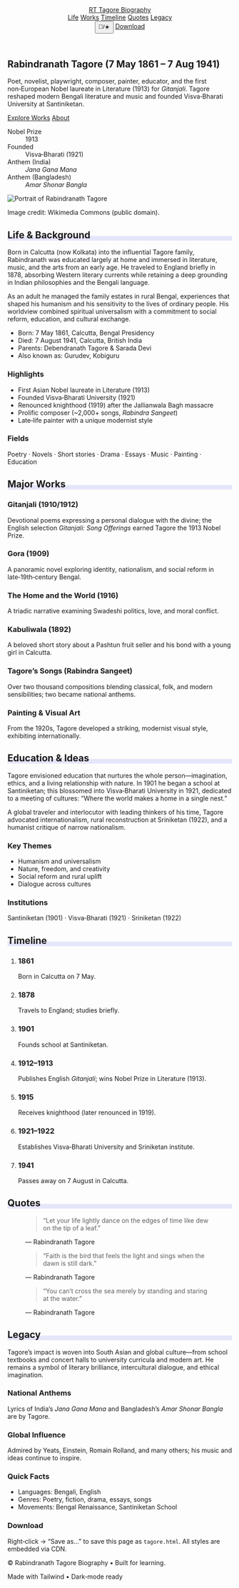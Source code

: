 
<!DOCTYPE html>
<html lang="en" class="scroll-smooth">
<head>
  <meta charset="utf-8" />
  <meta name="viewport" content="width=device-width, initial-scale=1" />
  <title>Rabindranath Tagore – Biography</title>
  <meta name="description" content="A clean, responsive one-page biography website for Rabindranath Tagore (1861–1941): life, works, timeline, quotes, and legacy." />
  <link rel="preconnect" href="https://fonts.googleapis.com">
  <link rel="preconnect" href="https://fonts.gstatic.com" crossorigin>
  <link href="https://fonts.googleapis.com/css2?family=Inter:wght@300;400;500;600;700;800&display=swap" rel="stylesheet">
  <!-- Tailwind CSS CDN -->
  <script src="https://cdn.tailwindcss.com"></script>
  <script>
    tailwind.config = {
      theme: {
        extend: {
          fontFamily: { sans: ['Inter', 'ui-sans-serif', 'system-ui'] },
          colors: {
            primary: {
              50: '#eef2ff', 100: '#e0e7ff', 200: '#c7d2fe', 300: '#a5b4fc',
              400: '#818cf8', 500: '#6366f1', 600: '#4f46e5', 700: '#4338ca', 800: '#3730a3', 900: '#312e81'
            }
          }
        }
      },
      darkMode: 'class'
    }
  </script>
  <style>
    /* Accent underline */
    .underline-accent { box-shadow: inset 0 -0.5em 0 0 rgba(99,102,241,0.15); }
  </style>
</head>
<body class="bg-white text-slate-800 dark:bg-slate-950 dark:text-slate-100">
  <!-- Nav -->
  <header class="sticky top-0 z-40 backdrop-blur supports-[backdrop-filter]:bg-white/60 bg-white/80 dark:supports-[backdrop-filter]:bg-slate-950/60 dark:bg-slate-950/80 border-b border-slate-200 dark:border-slate-800">
    <div class="max-w-6xl mx-auto flex items-center justify-between px-4 py-3">
      <a href="#home" class="flex items-center gap-3 font-extrabold text-lg"><span class="inline-flex h-9 w-9 items-center justify-center rounded-xl bg-primary-600 text-white">RT</span> Tagore Biography</a>
      <nav class="hidden md:flex items-center gap-6 text-sm">
        <a href="#life" class="hover:text-primary-600">Life</a>
        <a href="#works" class="hover:text-primary-600">Works</a>
        <a href="#timeline" class="hover:text-primary-600">Timeline</a>
        <a href="#quotes" class="hover:text-primary-600">Quotes</a>
        <a href="#legacy" class="hover:text-primary-600">Legacy</a>
      </nav>
      <div class="flex items-center gap-2">
        <button id="themeToggle" aria-label="Toggle dark mode" class="rounded-2xl border border-slate-300 dark:border-slate-700 px-3 py-1.5 text-xs md:text-sm hover:bg-slate-50 dark:hover:bg-slate-900">🌙/☀️</button>
        <a href="#download" class="hidden sm:inline-block rounded-2xl bg-primary-600 px-3 py-1.5 text-white text-xs md:text-sm hover:bg-primary-700">Download</a>
      </div>
    </div>
  </header>

  <!-- Hero -->
  <section id="home" class="relative pt-14">
    <div class="max-w-6xl mx-auto px-4 grid md:grid-cols-2 gap-10 items-center py-12">
      <div>
        <h1 class="text-3xl md:text-5xl font-extrabold leading-tight">
          Rabindranath <span class="text-primary-600">Tagore</span>
          <span class="block mt-2 text-lg md:text-2xl font-medium text-slate-500 dark:text-slate-400">(7 May 1861 – 7 Aug 1941)</span>
        </h1>
        <p class="mt-5 text-base md:text-lg text-slate-600 dark:text-slate-300">
          Poet, novelist, playwright, composer, painter, educator, and the first non‑European Nobel laureate in Literature (1913) for <em>Gitanjali</em>. Tagore reshaped modern Bengali literature and music and founded Visva‑Bharati University at Santiniketan.
        </p>
        <div class="mt-6 flex gap-3">
          <a href="#works" class="rounded-2xl bg-primary-600 px-5 py-2 text-white font-medium hover:bg-primary-700">Explore Works</a>
          <a href="#life" class="rounded-2xl border border-slate-300 dark:border-slate-700 px-5 py-2 font-medium hover:bg-slate-50 dark:hover:bg-slate-900">About</a>
        </div>
        <dl class="mt-8 grid grid-cols-2 sm:grid-cols-4 gap-5 text-center">
          <div class="rounded-2xl border border-slate-200 dark:border-slate-800 p-4">
            <dt class="text-xs uppercase tracking-wider text-slate-500">Nobel Prize</dt>
            <dd class="mt-1 text-xl font-bold">1913</dd>
          </div>
          <div class="rounded-2xl border border-slate-200 dark:border-slate-800 p-4">
            <dt class="text-xs uppercase tracking-wider text-slate-500">Founded</dt>
            <dd class="mt-1 text-xl font-bold">Visva‑Bharati (1921)</dd>
          </div>
          <div class="rounded-2xl border border-slate-200 dark:border-slate-800 p-4">
            <dt class="text-xs uppercase tracking-wider text-slate-500">Anthem (India)</dt>
            <dd class="mt-1 text-xl font-bold"><em>Jana Gana Mana</em></dd>
          </div>
          <div class="rounded-2xl border border-slate-200 dark:border-slate-800 p-4">
            <dt class="text-xs uppercase tracking-wider text-slate-500">Anthem (Bangladesh)</dt>
            <dd class="mt-1 text-xl font-bold"><em>Amar Shonar Bangla</em></dd>
          </div>
        </dl>
      </div>
      <div class="relative">
        <div class="aspect-[4/5] w-full overflow-hidden rounded-3xl border border-slate-200 dark:border-slate-800 shadow-lg">
          <!-- Replace the src with a licensed portrait URL if publishing -->
          <img src="https://upload.wikimedia.org/wikipedia/commons/9/9b/Rabindranath_Tagore_unknown_location.jpg" alt="Portrait of Rabindranath Tagore" class="h-full w-full object-cover" />
        </div>
        <p class="mt-3 text-xs text-slate-500">Image credit: Wikimedia Commons (public domain).</p>
      </div>
    </div>
  </section>

  <!-- Life -->
  <section id="life" class="py-14 bg-slate-50 dark:bg-slate-900/40">
    <div class="max-w-6xl mx-auto px-4 grid md:grid-cols-3 gap-10 items-start">
      <div class="md:col-span-2">
        <h2 class="text-2xl md:text-3xl font-extrabold underline-accent">Life & Background</h2>
        <p class="mt-5 leading-7 text-slate-700 dark:text-slate-300">
          Born in Calcutta (now Kolkata) into the influential Tagore family, Rabindranath was educated largely at home and immersed in literature, music, and the arts from an early age. He traveled to England briefly in 1878, absorbing Western literary currents while retaining a deep grounding in Indian philosophies and the Bengali language.
        </p>
        <p class="mt-4 leading-7 text-slate-700 dark:text-slate-300">
          As an adult he managed the family estates in rural Bengal, experiences that shaped his humanism and his sensitivity to the lives of ordinary people. His worldview combined spiritual universalism with a commitment to social reform, education, and cultural exchange.
        </p>
        <ul class="mt-6 grid sm:grid-cols-2 gap-4 text-sm">
          <li class="rounded-2xl border border-slate-200 dark:border-slate-800 p-4"><span class="font-semibold">Born:</span> 7 May 1861, Calcutta, Bengal Presidency</li>
          <li class="rounded-2xl border border-slate-200 dark:border-slate-800 p-4"><span class="font-semibold">Died:</span> 7 August 1941, Calcutta, British India</li>
          <li class="rounded-2xl border border-slate-200 dark:border-slate-800 p-4"><span class="font-semibold">Parents:</span> Debendranath Tagore & Sarada Devi</li>
          <li class="rounded-2xl border border-slate-200 dark:border-slate-800 p-4"><span class="font-semibold">Also known as:</span> Gurudev, Kobiguru</li>
        </ul>
      </div>
      <aside class="space-y-4">
        <div class="rounded-3xl border border-slate-200 dark:border-slate-800 p-5">
          <h3 class="font-semibold">Highlights</h3>
          <ul class="mt-3 list-disc pl-5 text-sm leading-6">
            <li>First Asian Nobel laureate in Literature (1913)</li>
            <li>Founded Visva‑Bharati University (1921)</li>
            <li>Renounced knighthood (1919) after the Jallianwala Bagh massacre</li>
            <li>Prolific composer (~2,000+ songs, <em>Rabindra Sangeet</em>)</li>
            <li>Late‑life painter with a unique modernist style</li>
          </ul>
        </div>
        <div class="rounded-3xl border border-slate-200 dark:border-slate-800 p-5">
          <h3 class="font-semibold">Fields</h3>
          <p class="mt-2 text-sm text-slate-600 dark:text-slate-300">Poetry · Novels · Short stories · Drama · Essays · Music · Painting · Education</p>
        </div>
      </aside>
    </div>
  </section>

  <!-- Works -->
  <section id="works" class="py-14">
    <div class="max-w-6xl mx-auto px-4">
      <h2 class="text-2xl md:text-3xl font-extrabold underline-accent">Major Works</h2>
      <div class="mt-8 grid md:grid-cols-2 lg:grid-cols-3 gap-6">
        <!-- Card -->
        <article class="rounded-3xl border border-slate-200 dark:border-slate-800 p-5 hover:shadow-lg transition">
          <h3 class="font-bold text-lg">Gitanjali (1910/1912)</h3>
          <p class="mt-2 text-sm text-slate-600 dark:text-slate-300">Devotional poems expressing a personal dialogue with the divine; the English selection <em>Gitanjali: Song Offerings</em> earned Tagore the 1913 Nobel Prize.</p>
        </article>
        <article class="rounded-3xl border border-slate-200 dark:border-slate-800 p-5 hover:shadow-lg transition">
          <h3 class="font-bold text-lg">Gora (1909)</h3>
          <p class="mt-2 text-sm text-slate-600 dark:text-slate-300">A panoramic novel exploring identity, nationalism, and social reform in late‑19th‑century Bengal.</p>
        </article>
        <article class="rounded-3xl border border-slate-200 dark:border-slate-800 p-5 hover:shadow-lg transition">
          <h3 class="font-bold text-lg">The Home and the World (1916)</h3>
          <p class="mt-2 text-sm text-slate-600 dark:text-slate-300">A triadic narrative examining Swadeshi politics, love, and moral conflict.</p>
        </article>
        <article class="rounded-3xl border border-slate-200 dark:border-slate-800 p-5 hover:shadow-lg transition">
          <h3 class="font-bold text-lg">Kabuliwala (1892)</h3>
          <p class="mt-2 text-sm text-slate-600 dark:text-slate-300">A beloved short story about a Pashtun fruit seller and his bond with a young girl in Calcutta.</p>
        </article>
        <article class="rounded-3xl border border-slate-200 dark:border-slate-800 p-5 hover:shadow-lg transition">
          <h3 class="font-bold text-lg">Tagore’s Songs (Rabindra Sangeet)</h3>
          <p class="mt-2 text-sm text-slate-600 dark:text-slate-300">Over two thousand compositions blending classical, folk, and modern sensibilities; two became national anthems.</p>
        </article>
        <article class="rounded-3xl border border-slate-200 dark:border-slate-800 p-5 hover:shadow-lg transition">
          <h3 class="font-bold text-lg">Painting & Visual Art</h3>
          <p class="mt-2 text-sm text-slate-600 dark:text-slate-300">From the 1920s, Tagore developed a striking, modernist visual style, exhibiting internationally.</p>
        </article>
      </div>
    </div>
  </section>

  <!-- Education & Ideas -->
  <section class="py-14 bg-slate-50 dark:bg-slate-900/40">
    <div class="max-w-6xl mx-auto px-4 grid md:grid-cols-2 gap-10 items-start">
      <div>
        <h2 class="text-2xl md:text-3xl font-extrabold underline-accent">Education & Ideas</h2>
        <p class="mt-5 leading-7 text-slate-700 dark:text-slate-300">
          Tagore envisioned education that nurtures the whole person—imagination, ethics, and a living relationship with nature. In 1901 he began a school at Santiniketan; this blossomed into Visva‑Bharati University in 1921, dedicated to a meeting of cultures: “Where the world makes a home in a single nest.”
        </p>
        <p class="mt-4 leading-7 text-slate-700 dark:text-slate-300">
          A global traveler and interlocutor with leading thinkers of his time, Tagore advocated internationalism, rural reconstruction at Sriniketan (1922), and a humanist critique of narrow nationalism.
        </p>
      </div>
      <div class="space-y-4">
        <div class="rounded-3xl border border-slate-200 dark:border-slate-800 p-5">
          <h3 class="font-semibold">Key Themes</h3>
          <ul class="mt-3 list-disc pl-5 text-sm leading-6">
            <li>Humanism and universalism</li>
            <li>Nature, freedom, and creativity</li>
            <li>Social reform and rural uplift</li>
            <li>Dialogue across cultures</li>
          </ul>
        </div>
        <div class="rounded-3xl border border-slate-200 dark:border-slate-800 p-5">
          <h3 class="font-semibold">Institutions</h3>
          <p class="mt-2 text-sm">Santiniketan (1901) · Visva‑Bharati (1921) · Sriniketan (1922)</p>
        </div>
      </div>
    </div>
  </section>

  <!-- Timeline -->
  <section id="timeline" class="py-14">
    <div class="max-w-6xl mx-auto px-4">
      <h2 class="text-2xl md:text-3xl font-extrabold underline-accent">Timeline</h2>
      <ol class="mt-8 relative border-s-2 border-slate-200 dark:border-slate-800">
        <li class="ms-6 mb-6">
          <div class="absolute -start-3.5 mt-1 h-3 w-3 rounded-full bg-primary-600"></div>
          <h3 class="font-semibold">1861</h3>
          <p class="text-sm text-slate-600 dark:text-slate-300">Born in Calcutta on 7 May.</p>
        </li>
        <li class="ms-6 mb-6">
          <div class="absolute -start-3.5 mt-1 h-3 w-3 rounded-full bg-primary-600"></div>
          <h3 class="font-semibold">1878</h3>
          <p class="text-sm text-slate-600 dark:text-slate-300">Travels to England; studies briefly.</p>
        </li>
        <li class="ms-6 mb-6">
          <div class="absolute -start-3.5 mt-1 h-3 w-3 rounded-full bg-primary-600"></div>
          <h3 class="font-semibold">1901</h3>
          <p class="text-sm text-slate-600 dark:text-slate-300">Founds school at Santiniketan.</p>
        </li>
        <li class="ms-6 mb-6">
          <div class="absolute -start-3.5 mt-1 h-3 w-3 rounded-full bg-primary-600"></div>
          <h3 class="font-semibold">1912–1913</h3>
          <p class="text-sm text-slate-600 dark:text-slate-300">Publishes English <em>Gitanjali</em>; wins Nobel Prize in Literature (1913).</p>
        </li>
        <li class="ms-6 mb-6">
          <div class="absolute -start-3.5 mt-1 h-3 w-3 rounded-full bg-primary-600"></div>
          <h3 class="font-semibold">1915</h3>
          <p class="text-sm text-slate-600 dark:text-slate-300">Receives knighthood (later renounced in 1919).</p>
        </li>
        <li class="ms-6 mb-6">
          <div class="absolute -start-3.5 mt-1 h-3 w-3 rounded-full bg-primary-600"></div>
          <h3 class="font-semibold">1921–1922</h3>
          <p class="text-sm text-slate-600 dark:text-slate-300">Establishes Visva‑Bharati University and Sriniketan institute.</p>
        </li>
        <li class="ms-6 mb-6">
          <div class="absolute -start-3.5 mt-1 h-3 w-3 rounded-full bg-primary-600"></div>
          <h3 class="font-semibold">1941</h3>
          <p class="text-sm text-slate-600 dark:text-slate-300">Passes away on 7 August in Calcutta.</p>
        </li>
      </ol>
    </div>
  </section>

  <!-- Quotes -->
  <section id="quotes" class="py-14 bg-slate-50 dark:bg-slate-900/40">
    <div class="max-w-6xl mx-auto px-4">
      <h2 class="text-2xl md:text-3xl font-extrabold underline-accent">Quotes</h2>
      <div class="mt-8 grid md:grid-cols-2 lg:grid-cols-3 gap-6">
        <figure class="rounded-3xl border border-slate-200 dark:border-slate-800 p-5">
          <blockquote class="italic">“Let your life lightly dance on the edges of time like dew on the tip of a leaf.”</blockquote>
          <figcaption class="mt-3 text-sm text-slate-500">— Rabindranath Tagore</figcaption>
        </figure>
        <figure class="rounded-3xl border border-slate-200 dark:border-slate-800 p-5">
          <blockquote class="italic">“Faith is the bird that feels the light and sings when the dawn is still dark.”</blockquote>
          <figcaption class="mt-3 text-sm text-slate-500">— Rabindranath Tagore</figcaption>
        </figure>
        <figure class="rounded-3xl border border-slate-200 dark:border-slate-800 p-5">
          <blockquote class="italic">“You can’t cross the sea merely by standing and staring at the water.”</blockquote>
          <figcaption class="mt-3 text-sm text-slate-500">— Rabindranath Tagore</figcaption>
        </figure>
      </div>
    </div>
  </section>

  <!-- Legacy / FAQ -->
  <section id="legacy" class="py-14">
    <div class="max-w-6xl mx-auto px-4 grid md:grid-cols-3 gap-10 items-start">
      <div class="md:col-span-2">
        <h2 class="text-2xl md:text-3xl font-extrabold underline-accent">Legacy</h2>
        <p class="mt-5 leading-7 text-slate-700 dark:text-slate-300">
          Tagore’s impact is woven into South Asian and global culture—from school textbooks and concert halls to university curricula and modern art. He remains a symbol of literary brilliance, intercultural dialogue, and ethical imagination.
        </p>
        <div class="mt-6 grid sm:grid-cols-2 gap-4">
          <div class="rounded-3xl border border-slate-200 dark:border-slate-800 p-5">
            <h3 class="font-semibold">National Anthems</h3>
            <p class="mt-2 text-sm">Lyrics of India’s <em>Jana Gana Mana</em> and Bangladesh’s <em>Amar Shonar Bangla</em> are by Tagore.</p>
          </div>
          <div class="rounded-3xl border border-slate-200 dark:border-slate-800 p-5">
            <h3 class="font-semibold">Global Influence</h3>
            <p class="mt-2 text-sm">Admired by Yeats, Einstein, Romain Rolland, and many others; his music and ideas continue to inspire.</p>
          </div>
        </div>
      </div>
      <aside class="space-y-4">
        <div class="rounded-3xl border border-slate-200 dark:border-slate-800 p-5">
          <h3 class="font-semibold">Quick Facts</h3>
          <ul class="mt-3 text-sm leading-6 list-disc pl-5">
            <li>Languages: Bengali, English</li>
            <li>Genres: Poetry, fiction, drama, essays, songs</li>
            <li>Movements: Bengal Renaissance, Santiniketan School</li>
          </ul>
        </div>
        <div class="rounded-3xl border border-slate-200 dark:border-slate-800 p-5" id="download">
          <h3 class="font-semibold">Download</h3>
          <p class="mt-2 text-sm">Right‑click → “Save as…” to save this page as <code>tagore.html</code>. All styles are embedded via CDN.</p>
        </div>
      </aside>
    </div>
  </section>

  <!-- Footer -->
  <footer class="py-10 border-t border-slate-200 dark:border-slate-800">
    <div class="max-w-6xl mx-auto px-4 flex flex-col md:flex-row items-center justify-between gap-4">
      <p class="text-sm text-slate-500">© <span id="year"></span> Rabindranath Tagore Biography • Built for learning.</p>
      <div class="text-xs text-slate-500">Made with Tailwind • Dark‑mode ready</div>
    </div>
  </footer>

  <script>
    // Dark mode toggle
    const themeToggle = document.getElementById('themeToggle');
    const root = document.documentElement;
    const stored = localStorage.getItem('theme');
    if (stored === 'dark' || (!stored && window.matchMedia('(prefers-color-scheme: dark)').matches)) {
      root.classList.add('dark');
    }
    themeToggle.addEventListener('click', () => {
      root.classList.toggle('dark');
      localStorage.setItem('theme', root.classList.contains('dark') ? 'dark' : 'light');
    });
    // Year
    document.getElementById('year').textContent = new Date().getFullYear();
  </script>
</body>
</html>
